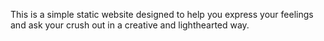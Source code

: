 This is a simple static website designed to help you express your feelings and ask your crush out in a creative and lighthearted way. 
